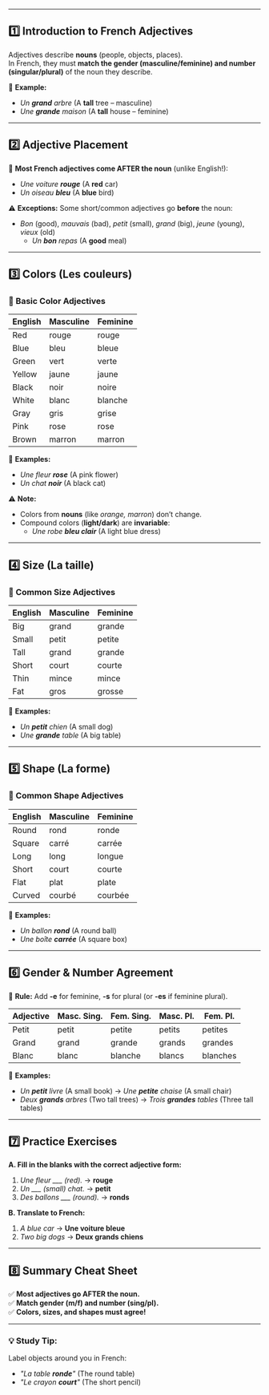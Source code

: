 
---

## **1️⃣ Introduction to French Adjectives**  
Adjectives describe **nouns** (people, objects, places).  
In French, they must **match the gender (masculine/feminine) and number (singular/plural)** of the noun they describe.  

🔹 **Example:**  
- *Un **grand** arbre* (A **tall** tree – masculine)  
- *Une **grande** maison* (A **tall** house – feminine)  

---

## **2️⃣ Adjective Placement**  
📌 **Most French adjectives come AFTER the noun** (unlike English!):  
- *Une voiture **rouge*** (A **red** car)  
- *Un oiseau **bleu*** (A **blue** bird)  

⚠ **Exceptions:** Some short/common adjectives go **before** the noun:  
- *Bon* (good), *mauvais* (bad), *petit* (small), *grand* (big), *jeune* (young), *vieux* (old)  
  - *Un **bon** repas* (A **good** meal)  

---

## **3️⃣ Colors (Les couleurs)**  
### **📌 Basic Color Adjectives**  
| **English** | **Masculine** | **Feminine** |  
|------------|--------------|--------------|  
| Red | rouge | rouge |  
| Blue | bleu | bleue |  
| Green | vert | verte |  
| Yellow | jaune | jaune |  
| Black | noir | noire |  
| White | blanc | blanche |  
| Gray | gris | grise |  
| Pink | rose | rose |  
| Brown | marron | marron | *(No change!)* |  

🔹 **Examples:**  
- *Une fleur **rose*** (A pink flower)  
- *Un chat **noir*** (A black cat)  

⚠ **Note:**  
- Colors from **nouns** (like *orange, marron*) don’t change.  
- Compound colors (**light/dark**) are **invariable**:  
  - *Une robe **bleu clair*** (A light blue dress)  

---

## **4️⃣ Size (La taille)**  
### **📌 Common Size Adjectives**  
| **English** | **Masculine** | **Feminine** |  
|------------|--------------|--------------|  
| Big | grand | grande |  
| Small | petit | petite |  
| Tall | grand | grande | *(Same as "big")* |  
| Short | court | courte | *(For objects)* |  
| Thin | mince | mince |  
| Fat | gros | grosse |  

🔹 **Examples:**  
- *Un **petit** chien* (A small dog)  
- *Une **grande** table* (A big table)  

---

## **5️⃣ Shape (La forme)**  
### **📌 Common Shape Adjectives**  
| **English** | **Masculine** | **Feminine** |  
|------------|--------------|--------------|  
| Round | rond | ronde |  
| Square | carré | carrée |  
| Long | long | longue |  
| Short | court | courte |  
| Flat | plat | plate |  
| Curved | courbé | courbée |  

🔹 **Examples:**  
- *Un ballon **rond*** (A round ball)  
- *Une boîte **carrée*** (A square box)  

---

## **6️⃣ Gender & Number Agreement**  
📌 **Rule:** Add **-e** for feminine, **-s** for plural (or **-es** if feminine plural).  

| **Adjective** | **Masc. Sing.** | **Fem. Sing.** | **Masc. Pl.** | **Fem. Pl.** |  
|--------------|----------------|----------------|---------------|---------------|  
| Petit | petit | petite | petits | petites |  
| Grand | grand | grande | grands | grandes |  
| Blanc | blanc | blanche | blancs | blanches |  

🔹 **Examples:**  
- *Un **petit** livre* (A small book) → *Une **petite** chaise* (A small chair)  
- *Deux **grands** arbres* (Two tall trees) → *Trois **grandes** tables* (Three tall tables)  

---

## **7️⃣ Practice Exercises**  
**A. Fill in the blanks with the correct adjective form:**  
1. *Une fleur ___ (red).* → **rouge**  
2. *Un ___ (small) chat.* → **petit**  
3. *Des ballons ___ (round).* → **ronds**  

**B. Translate to French:**  
1. *A blue car* → **Une voiture bleue**  
2. *Two big dogs* → **Deux grands chiens**  

---

## **8️⃣ Summary Cheat Sheet**  
✅ **Most adjectives go AFTER the noun.**  
✅ **Match gender (m/f) and number (sing/pl).**  
✅ **Colors, sizes, and shapes must agree!**  

---  
### **💡 Study Tip:**  
Label objects around you in French:  
- *"La table **ronde**"* (The round table)  
- *"Le crayon **court**"* (The short pencil)  
